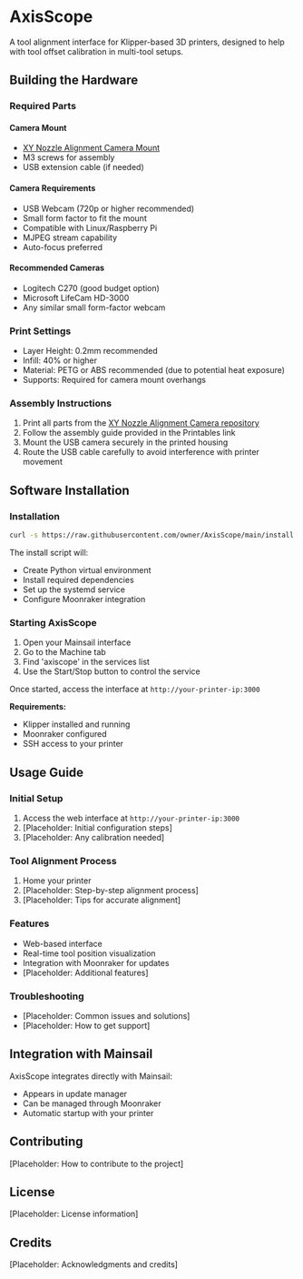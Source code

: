 # AxisScope

A tool alignment interface for Klipper-based 3D printers, designed to help with tool offset calibration in multi-tool setups.

## Building the Hardware

### Required Parts

#### Camera Mount

- [XY Nozzle Alignment Camera Mount](https://www.printables.com/model/1099576-xy-nozzle-alignment-camera)
- M3 screws for assembly
- USB extension cable (if needed)

#### Camera Requirements

- USB Webcam (720p or higher recommended)
- Small form factor to fit the mount
- Compatible with Linux/Raspberry Pi
- MJPEG stream capability
- Auto-focus preferred

#### Recommended Cameras

- Logitech C270 (good budget option)
- Microsoft LifeCam HD-3000
- Any similar small form-factor webcam

### Print Settings

- Layer Height: 0.2mm recommended
- Infill: 40% or higher
- Material: PETG or ABS recommended (due to potential heat exposure)
- Supports: Required for camera mount overhangs

### Assembly Instructions

1. Print all parts from the [XY Nozzle Alignment Camera repository](https://www.printables.com/model/1099576-xy-nozzle-alignment-camera)
2. Follow the assembly guide provided in the Printables link
3. Mount the USB camera securely in the printed housing
4. Route the USB cable carefully to avoid interference with printer movement

## Software Installation

### Installation

```bash
curl -s https://raw.githubusercontent.com/owner/AxisScope/main/install.sh | bash
```

The install script will:

- Create Python virtual environment
- Install required dependencies
- Set up the systemd service
- Configure Moonraker integration

### Starting AxisScope

1. Open your Mainsail interface
2. Go to the Machine tab
3. Find 'axiscope' in the services list
4. Use the Start/Stop button to control the service

Once started, access the interface at `http://your-printer-ip:3000`

**Requirements:**

- Klipper installed and running
- Moonraker configured
- SSH access to your printer

## Usage Guide

### Initial Setup

1. Access the web interface at `http://your-printer-ip:3000`
2. [Placeholder: Initial configuration steps]
3. [Placeholder: Any calibration needed]

### Tool Alignment Process

1. Home your printer
2. [Placeholder: Step-by-step alignment process]
3. [Placeholder: Tips for accurate alignment]

### Features

- Web-based interface
- Real-time tool position visualization
- Integration with Moonraker for updates
- [Placeholder: Additional features]

### Troubleshooting

- [Placeholder: Common issues and solutions]
- [Placeholder: How to get support]

## Integration with Mainsail

AxisScope integrates directly with Mainsail:

- Appears in update manager
- Can be managed through Moonraker
- Automatic startup with your printer

## Contributing

[Placeholder: How to contribute to the project]

## License

[Placeholder: License information]

## Credits

[Placeholder: Acknowledgments and credits]
